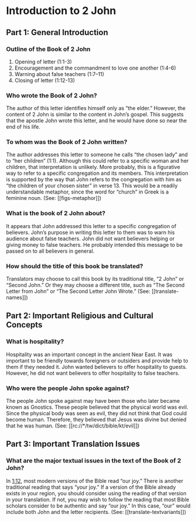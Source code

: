 # Introduction to 2 John

## Part 1: General Introduction

### Outline of the Book of 2 John

1. Opening of letter (1:1-3)
2. Encouragement and the commandment to love one another (1:4-6)
3. Warning about false teachers (1:7–11)
4. Closing of letter (1:12-13)

### Who wrote the Book of 2 John?

The author of this letter identifies himself only as “the elder.” However, the content of 2 John is similar to the content in John’s gospel. This suggests that the apostle John wrote this letter, and he would have done so near the end of his life.

### To whom was the Book of 2 John written?

The author addresses this letter to someone he calls “the chosen lady” and to “her children” (1:1). Although this could refer to a specific woman and her children, that interpretation is unlikely. More probably, this is a figurative way to refer to a specific congregation and its members. This interpretation is supported by the way that John refers to the congregation with him as “the children of your chosen sister” in verse 13. This would be a readily understandable metaphor, since the word for “church” in Greek is a feminine noun. (See: [[figs-metaphor]])

### What is the book of 2 John about?

It appears that John addressed this letter to a specific congregation of believers. John’s purpose in writing this letter to them was to warn his audience about false teachers. John did not want believers helping or giving money to false teachers.
He probably intended this message to be passed on to all believers in general.

### How should the title of this book be translated?

Translators may choose to call this book by its traditional title, “2 John” or “Second John.” Or they may choose a different title, such as “The Second Letter from John” or “The Second Letter John Wrote.” (See: [[translate-names]])

## Part 2: Important Religious and Cultural Concepts

### What is hospitality?

Hospitality was an important concept in the ancient Near East. It was important to be friendly towards foreigners or outsiders and provide help to them if they needed it. John wanted believers to offer hospitality to guests. However, he did not want believers to offer hospitality to false teachers.

### Who were the people John spoke against?

The people John spoke against may have been those who later became known as Gnostics. These people believed that the physical world was evil. Since the physical body was seen as evil, they did not think that God could become human. Therefore, they believed that Jesus was divine but denied that he was human. (See: [[rc://*/tw/dict/bible/kt/evil]])

## Part 3: Important Translation Issues

### What are the major textual issues in the text of the Book of 2 John?

In [1:12](../01/12.md), most modern versions of the Bible read “our joy.” There is another traditional reading that says “your joy.” If a version of the Bible already exists in your region, you should consider using the reading of that version in your translation. If not, you may wish to follow the reading that most Bible scholars consider to be authentic and say “our joy.” In this case, “our” would include both John and the letter recipients. (See: [[translate-textvariants]])